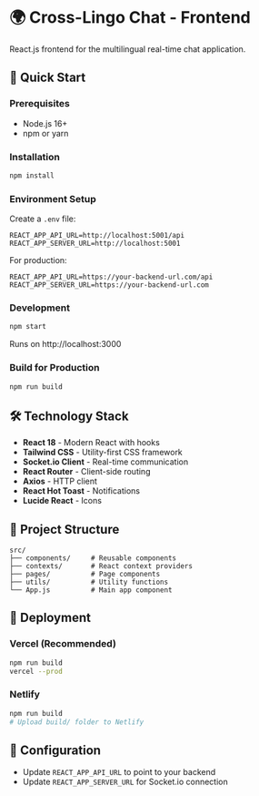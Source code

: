 # 🌍 Cross-Lingo Chat - Frontend

React.js frontend for the multilingual real-time chat application.

## 🚀 Quick Start

### Prerequisites
- Node.js 16+
- npm or yarn

### Installation
```bash
npm install
```

### Environment Setup
Create a `.env` file:
```env
REACT_APP_API_URL=http://localhost:5001/api
REACT_APP_SERVER_URL=http://localhost:5001
```

For production:
```env
REACT_APP_API_URL=https://your-backend-url.com/api
REACT_APP_SERVER_URL=https://your-backend-url.com
```

### Development
```bash
npm start
```
Runs on http://localhost:3000

### Build for Production
```bash
npm run build
```

## 🛠 Technology Stack
- **React 18** - Modern React with hooks
- **Tailwind CSS** - Utility-first CSS framework
- **Socket.io Client** - Real-time communication
- **React Router** - Client-side routing
- **Axios** - HTTP client
- **React Hot Toast** - Notifications
- **Lucide React** - Icons

## 📁 Project Structure
```
src/
├── components/     # Reusable components
├── contexts/       # React context providers
├── pages/          # Page components
├── utils/          # Utility functions
└── App.js          # Main app component
```

## 🚀 Deployment

### Vercel (Recommended)
```bash
npm run build
vercel --prod
```

### Netlify
```bash
npm run build
# Upload build/ folder to Netlify
```

## 🔧 Configuration
- Update `REACT_APP_API_URL` to point to your backend
- Update `REACT_APP_SERVER_URL` for Socket.io connection
